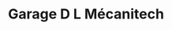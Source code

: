 ---
title: "Garage D L Mécanitech"
url: /lisle-aux-coudres/garage-d-l-mecanitech/
shop: Autowerkstatt
---